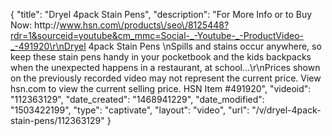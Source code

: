 {
    "title": "Dryel 4pack Stain Pens",
    "description": "For More Info or to Buy Now: http:\/\/www.hsn.com\/products\/seo\/8125448?rdr=1&sourceid=youtube&cm_mmc=Social-_-Youtube-_-ProductVideo-_-491920\r\nDryel 4pack Stain Pens           \nSpills and stains occur anywhere, so keep these stain pens handy in your pocketbook and the kids backpacks when the unexpected happens in a restaurant, at school...\r\nPrices shown on the previously recorded video may not represent the current price.  View hsn.com to view the current selling price. HSN Item #491920",
    "videoid": "112363129",
    "date_created": "1468941229",
    "date_modified": "1503422199",
    "type": "captivate",
    "layout": "video",
    "url": "\/v\/dryel-4pack-stain-pens\/112363129"
}
